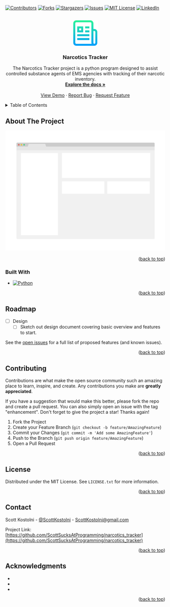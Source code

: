 <div id="top"></div>
<!--
*** Thanks for checking out the Best-README-Template. If you have a suggestion
*** that would make this better, please fork the repo and create a pull request
*** or simply open an issue with the tag "enhancement".
*** Don't forget to give the project a star!
*** Thanks again! Now go create something AMAZING! :D
-->

<!-- PROJECT SHIELDS -->
<!--
*** I'm using markdown "reference style" links for readability.
*** Reference links are enclosed in brackets [ ] instead of parentheses ( ).
*** See the bottom of this document for the declaration of the reference variables
*** for contributors-url, forks-url, etc. This is an optional, concise syntax you may use.
*** https://www.markdownguide.org/basic-syntax/#reference-style-links
-->

[![Contributors][contributors-shield]][contributors-url]
[![Forks][forks-shield]][forks-url] [![Stargazers][stars-shield]][stars-url]
[![Issues][issues-shield]][issues-url]
[![MIT License][license-shield]][license-url]
[![LinkedIn][linkedin-shield]][linkedin-url]

<!-- PROJECT LOGO -->
<br />
<div align="center">
  <a href="https://github.com/ScottSucksAtProgramming/narcotics_tracker">
    <img src="assets/logo.png" alt="Logo" width="80" height="80">
  </a>

<h3 align="center">Narcotics Tracker</h3>

  <p align="center">
    The Narcotics Tracker project is a python program designed to assist controlled substance agents of EMS agencies with tracking of their narcotic inventory. 
    <br />
    <a href="https://github.com/ScottSucksAtProgramming/narcotics_tracker"><strong>Explore the docs »</strong></a>
    <br />
    <br />
    <a href="https://github.com/ScottSucksAtProgramming/narcotics_tracker">View Demo</a>
    ·
    <a href="https://github.com/ScottSucksAtProgramming/narcotics_tracker/issues">Report Bug</a>
    ·
    <a href="https://github.com/ScottSucksAtProgramming/narcotics_tracker/issues">Request Feature</a>
  </p>
</div>

<!-- TABLE OF CONTENTS -->
<details>
  <summary>Table of Contents</summary>
  <ol>
    <li>
      <a href="#about-the-project">About The Project</a>
      <ul>
        <li><a href="#built-with">Built With</a></li>
      </ul>
    </li>
    <li>
      <a href="#getting-started">Getting Started</a>
      <ul>
        <li><a href="#prerequisites">Prerequisites</a></li>
        <li><a href="#installation">Installation</a></li>
      </ul>
    </li>
    <li><a href="#usage">Usage</a></li>
    <li><a href="#roadmap">Roadmap</a></li>
    <li><a href="#contributing">Contributing</a></li>
    <li><a href="#license">License</a></li>
    <li><a href="#contact">Contact</a></li>
    <li><a href="#acknowledgments">Acknowledgments</a></li>
  </ol>
</details>

<!-- ABOUT THE PROJECT -->

## About The Project

[![Product Name Screen Shot][product-screenshot]](https://example.com)

<p align="right">(<a href="#top">back to top</a>)</p>

### Built With

-   [![Python][python.org]][python-url]

<p align="right">(<a href="#top">back to top</a>)</p>

<!-- GETTING STARTED -->

<!-- ## Getting Started

This is an example of how you may give instructions on setting up your project
locally. To get a local copy up and running follow these simple example steps. -->

<!-- ### Prerequisites

This is an example of how to list things you need to use the software and how
to install them.

-   npm
    ```sh
    npm install npm@latest -g
    ``` -->

<!-- ### Installation

1. Get a free API Key at [https://example.com](https://example.com)
2. Clone the repo
    ```sh
    git clone https://github.com/ScottSucksAtProgramming/narcotics_tracker.git
    ```
3. Install NPM packages
    ```sh
    npm install
    ```
4. Enter your API in `config.js`
    ```js
    const API_KEY = "ENTER YOUR API";
    ```

<p align="right">(<a href="#top">back to top</a>)</p> -->

<!-- USAGE EXAMPLES -->

<!-- ## Usage

Use this space to show useful examples of how a project can be used. Additional
screenshots, code examples and demos work well in this space. You may also link
to more resources.

_For more examples, please refer to the [Documentation](https://example.com)_

<p align="right">(<a href="#top">back to top</a>)</p> -->

<!-- ROADMAP -->

## Roadmap

-   [ ] Design
    -   [ ] Sketch out design document covering basic overview and features to
            start.

See the
[open issues](https://github.com/ScottSucksAtProgramming/narcotics_tracker/issues)
for a full list of proposed features (and known issues).

<p align="right">(<a href="#top">back to top</a>)</p>

<!-- CONTRIBUTING -->

## Contributing

Contributions are what make the open source community such an amazing place to
learn, inspire, and create. Any contributions you make are **greatly
appreciated**.

If you have a suggestion that would make this better, please fork the repo and
create a pull request. You can also simply open an issue with the tag
"enhancement". Don't forget to give the project a star! Thanks again!

1. Fork the Project
2. Create your Feature Branch (`git checkout -b feature/AmazingFeature`)
3. Commit your Changes (`git commit -m 'Add some AmazingFeature'`)
4. Push to the Branch (`git push origin feature/AmazingFeature`)
5. Open a Pull Request

<p align="right">(<a href="#top">back to top</a>)</p>

<!-- LICENSE -->

## License

Distributed under the MIT License. See `LICENSE.txt` for more information.

<p align="right">(<a href="#top">back to top</a>)</p>

<!-- CONTACT -->

## Contact

Scott Kostolni - [@ScottKostolni](https://twitter.com/ScottKostolni) -
ScottKostolni@gmail.com

Project Link:
[https://github.com/ScottSucksAtProgramming/narcotics_tracker](https://github.com/ScottSucksAtProgramming/narcotics_tracker)

<p align="right">(<a href="#top">back to top</a>)</p>

<!-- ACKNOWLEDGMENTS -->

## Acknowledgments

-   []()
-   []()
-   []()

<p align="right">(<a href="#top">back to top</a>)</p>

<!-- MARKDOWN LINKS & IMAGES -->
<!-- https://www.markdownguide.org/basic-syntax/#reference-style-links -->

[contributors-shield]:
    https://img.shields.io/github/contributors/ScottSucksAtProgramming/narcotics_tracker.svg?style=for-the-badge
[contributors-url]:
    https://github.com/ScottSucksAtProgramming/narcotics_tracker/graphs/contributors
[forks-shield]:
    https://img.shields.io/github/forks/ScottSucksAtProgramming/narcotics_tracker.svg?style=for-the-badge
[forks-url]:
    https://github.com/ScottSucksAtProgramming/narcotics_tracker/network/members
[stars-shield]:
    https://img.shields.io/github/stars/ScottSucksAtProgramming/narcotics_tracker.svg?style=for-the-badge
[stars-url]:
    https://github.com/ScottSucksAtProgramming/narcotics_tracker/stargazers
[issues-shield]:
    https://img.shields.io/github/issues/ScottSucksAtProgramming/narcotics_tracker.svg?style=for-the-badge
[issues-url]:
    https://github.com/ScottSucksAtProgramming/narcotics_tracker/issues
[license-shield]:
    https://img.shields.io/github/license/ScottSucksAtProgramming/narcotics_tracker.svg?style=for-the-badge
[license-url]:
    https://github.com/ScottSucksAtProgramming/narcotics_tracker/blob/master/LICENSE.txt
[linkedin-shield]:
    https://img.shields.io/badge/-LinkedIn-black.svg?style=for-the-badge&logo=linkedin&colorB=555
[linkedin-url]: https://linkedin.com/in/scottkostolni
[product-screenshot]: assets/screenshot.png
[next.js]:
    https://img.shields.io/badge/next.js-000000?style=for-the-badge&logo=nextdotjs&logoColor=white
[next-url]: https://nextjs.org/
[react.js]:
    https://img.shields.io/badge/React-20232A?style=for-the-badge&logo=react&logoColor=61DAFB
[react-url]: https://reactjs.org/
[vue.js]:
    https://img.shields.io/badge/Vue.js-35495E?style=for-the-badge&logo=vuedotjs&logoColor=4FC08D
[vue-url]: https://vuejs.org/
[angular.io]:
    https://img.shields.io/badge/Angular-DD0031?style=for-the-badge&logo=angular&logoColor=white
[angular-url]: https://angular.io/
[svelte.dev]:
    https://img.shields.io/badge/Svelte-4A4A55?style=for-the-badge&logo=svelte&logoColor=FF3E00
[svelte-url]: https://svelte.dev/
[laravel.com]:
    https://img.shields.io/badge/Laravel-FF2D20?style=for-the-badge&logo=laravel&logoColor=white
[laravel-url]: https://laravel.com
[bootstrap.com]:
    https://img.shields.io/badge/Bootstrap-563D7C?style=for-the-badge&logo=bootstrap&logoColor=white
[bootstrap-url]: https://getbootstrap.com
[jquery.com]:
    https://img.shields.io/badge/jQuery-0769AD?style=for-the-badge&logo=jquery&logoColor=white
[jquery-url]: https://jquery.com
[python.org]:
    https://img.shields.io/badge/python-3670A0?style=for-the-badge&logo=python&logoColor=ffdd54
[python-url]: https://jquery.com
